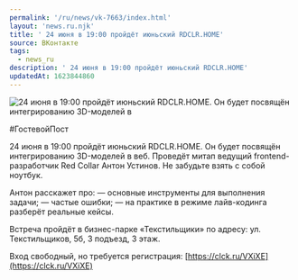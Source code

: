 ```yaml
---
permalink: '/ru/news/vk-7663/index.html'
layout: 'news.ru.njk'
title: ' 24 июня в 19:00 пройдёт июньский RDCLR.HOME'
source: ВКонтакте
tags:
  - news_ru
description: ' 24 июня в 19:00 пройдёт июньский RDCLR.HOME'
updatedAt: 1623844860
---
```

![ 24 июня в 19:00 пройдёт июньский RDCLR.HOME. Он будет посвящён интегрированию 3D-моделей в](https://sun9-41.userapi.com/sun9-79/impg/CXkL1aI6hATNqD2m9ToEl3vpjduCm3xalxFEZw/Dv7SmOVIlJw.jpg?size=1280x773&quality=96&sign=97a7769aaffda61a4ddb7884eeb6b925&c_uniq_tag=ArAsRVUtp0KGcc1d8y4nS6PLyZcPKk_8KyKeYLUUDVQ&type=album)

#ГостевойПост

24 июня в 19:00 пройдёт июньский RDCLR.HOME. Он будет посвящён интегрированию 3D-моделей в веб. Проведёт митап ведущий frontend-разработчик Red Collar Антон Устинов. Не забудьте взять с собой ноутбук.

Антон расскажет про:
— основные инструменты для выполнения задачи;
— частые ошибки;
— на практике в режиме лайв-кодинга разберёт реальные кейсы.

Встреча пройдёт в бизнес-парке «Текстильщики» по адресу: ул. Текстильщиков, 5б, 3 подъезд, 3 этаж.

Вход свободный, но требуется регистрация: [https://clck.ru/VXiXE](https://clck.ru/VXiXE)
